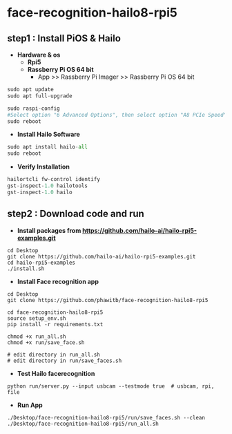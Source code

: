 # face-recognition-hailo8-rpi5
## step1 : Install PiOS & Hailo
- **Hardware & os**
    - **Rpi5**
    - **Rassberry Pi OS 64 bit**
        - App >> Rassberry Pi Imager >> Rassberry Pi OS 64 bit

```python
sudo apt update
sudo apt full-upgrade

sudo raspi-config
#Select option "6 Advanced Options", then select option "A8 PCIe Speed". Choose "Yes" to enable PCIe Gen 3 mode. Click "Finish" to exit.
sudo reboot
```

- **Install Hailo Software**

```python
sudo apt install hailo-all
sudo reboot
```

- **Verify Installation**

```python
hailortcli fw-control identify
gst-inspect-1.0 hailotools
gst-inspect-1.0 hailo
```

## step2 : Download code and run
- **Install packages from https://github.com/hailo-ai/hailo-rpi5-examples.git**
```
cd Desktop
git clone https://github.com/hailo-ai/hailo-rpi5-examples.git
cd hailo-rpi5-examples
./install.sh
```
- **Install Face recognition app**
```
cd Desktop
git clone https://github.com/phawitb/face-recognition-hailo8-rpi5

cd face-recognition-hailo8-rpi5
source setup_env.sh
pip install -r requirements.txt

chmod +x run_all.sh
chmod +x run/save_face.sh

# edit directory in run_all.sh
# edit directory in run/save_faces.sh
```
- **Test Hailo facerecognition**
```
python run/server.py --input usbcam --testmode true  # usbcam, rpi, file
```
- **Run App**
```
./Desktop/face-recognition-hailo8-rpi5/run/save_faces.sh --clean
./Desktop/face-recognition-hailo8-rpi5/run_all.sh
```



